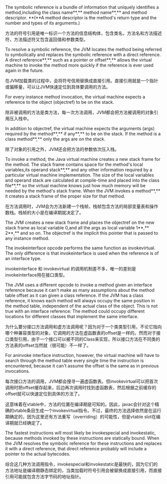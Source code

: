 The symbolic reference is a bundle of information that uniquely identifies a method,including the class name**,** method name**,** and method descriptor. **(**A method descriptor is the method's return type and the number and types of its arguments.) 

方法的符号引用是唯一标识一个方法的信息结构体，包含类名，方法名和方法描述符，方法描述符又包含返回值和参数类型。

To resolve a symbolic reference, the JVM locates the method being referred to symbolically and replaces the symbolic reference with a direct reference. A direct reference**,** such as a pointer or offset**,** allows the virtual machine to invoke the method more quickly if the reference is ever used again in the future.

在JVM加载类的过程中，会将符号信用替换成直接引用。直接引用就是一个指针或偏移量，可以让JVM快速定位到具体要调用的方法。

For every instance method invocation, the virtual machine expects a reference to the object (objectref) to be on the stack.

除非被调用的方法是类方法，每一次方法调用，JVM都会把方法被调用的对象引用压入栈中。

In addition to objectref, the virtual machine expects the arguments (args) required by the method**,** if any**,** to be on the stack. If the method is a class method**,** only the args are on the stack. 

除了对象的引用之外，JVM还会把方法的参数依次压入栈。

To invoke a method, the Java virtual machine creates a new stack frame for the method. The stack frame contains space for the method's local variables,its operand stack**,** and any other information required by a particular virtual machine implementation. The size of the local variables and operand stack are calculated at compile-time and placed into the class file**,** so the virtual machine knows just how much memory will be needed by the method's stack frame. When the JVM invokes a method**,** it creates a stack frame of the proper size for that method.

在方法调用时，JVM会为方法新建一个栈帧，栈帧包含方法的局部变量表和操作数栈。栈帧的大小是在编译期就决定了。

The JVM creates a new stack frame and places the objectref on the new stack frame as local variable 0,and all the args as local variable 1**,** 2**,** and so on. The objectref is the implicit this pointer that is passed to any instance method.



The invokeinterface opcode performs the same function as invokevirtual. The only difference is that invokeinterface is used when the reference is of an interface type.

invokeinterface 和 invokevirtual 的调用机制差不多，唯一的差别是invokeinterface用在接口类型。

The JVM uses a different opcode to invoke a method given an interface reference because it can't make as many assumptions about the method table offset as it can given a class reference. If the JVM has a class reference, it knows each method will always occupy the same position in the method table, independent of the actual class of the object. This is not true with an interface reference: The method could occupy different locations for different classes that implement the same interface.

为什么要分接口方法调用和虚方法调用呢？因为对于一个类类型引用，不论它指向哪个种兼容类型的对象，它调用的方法在虚函数表的offset是一样的。然而对于接口类型引用，由于一个接口可以被不同的Class来实现，所以接口方法在不同类的方法表的offset当然就（很可能）不一样了。

For aninvoke interface instruction, however, the virtual machine will have to search through the method table every single time the instruction is encountered, because it can't assume the offset is the same as in previous invocations.

每次接口方法的调用，JVM都会搜寻一遍虚函数表。但invokevirtual可以把首次调用时把offset缓存起来，后边再次调用时找到虚函数表，然后根据之前缓存的offset就可以快速定位到具体的方法了。

这意味着在vtable中，方法的位置在编译期是可知的。因此，javac会针对这个精确的vtable条目生成一个invokevirtual指令。不过，最终的方法选择依然是在运行期确定的，因为这里还有方法重写（overriding）的可能性，但是vtable slot在编译期就已经确定了。

The fastest instructions will most likely be invokespecial and invokestatic, because methods invoked by these instructions are statically bound. When the JVM resolves the symbolic reference for these instructions and replaces it with a direct reference, that direct reference probably will include a pointer to the actual bytecodes.

综合这几种方法调用指令，invokespecial和invokestatic是最快的，因为它们的方法地址是编译期静态绑定的，当类加载时符号引用会被替换成直接引用，而直接引用可能就包含方法字节码的地址指针。



